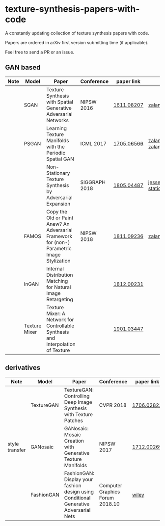# texture-synthesis-papers-with-code

A constantly updating collection of texture synthesis papers with code.

Papers are ordered in arXiv first version submitting time (if applicable).

Feel free to send a PR or an issue.



## GAN based

| Note | Model         | Paper                                                        | Conference    | paper link                                     | code link                                                    |
| ---- | ------------- | ------------------------------------------------------------ | ------------- | ---------------------------------------------- | ------------------------------------------------------------ |
|      | SGAN          | Texture Synthesis with Spatial Generative Adversarial Networks | NIPSW 2016    | [1611.08207](https://arxiv.org/abs/1611.08207) | [zalandoresearch/spatial_gan](https://github.com/zalandoresearch/spatial_gan) |
|      | PSGAN         | Learning Texture Manifolds with the Periodic Spatial GAN     | ICML 2017     | [1705.06566](https://arxiv.org/abs/1705.06566) | [zalandoresearch/psgan](https://github.com/zalandoresearch/psgan), [zalandoresearch/famos](https://github.com/zalandoresearch/famos) |
|      |               | Non-Stationary Texture Synthesis by Adversarial Expansion    | SIGGRAPH 2018 | [1805.04487](https://arxiv.org/abs/1805.04487) | [jessemelpolio/non-stationary_texture_syn](https://github.com/jessemelpolio/non-stationary_texture_syn) |
|      | FAMOS         | Copy the Old or Paint Anew? An Adversarial Framework for (non-) Parametric Image Stylization | NIPSW 2018    | [1811.09236](https://arxiv.org/abs/1811.09236) | [zalandoresearch/famos](https://github.com/zalandoresearch/famos) |
|      | InGAN         | Internal Distribution Matching for Natural Image Retargeting |               | [1812.00231](https://arxiv.org/abs/1812.00231) |                                                              |
|      | Texture Mixer | Texture Mixer: A Network for Controllable Synthesis and Interpolation of Texture |               | [1901.03447](https://arxiv.org/abs/1901.03447) |                                                              |





## derivatives

| Note           | Model      | Paper                                                        | Conference                      | paper link                                                   | code link                                                    |
| -------------- | ---------- | ------------------------------------------------------------ | ------------------------------- | ------------------------------------------------------------ | ------------------------------------------------------------ |
|                | TextureGAN | TextureGAN: Controlling Deep Image Synthesis with Texture Patches | CVPR 2018                       | [1706.02823](https://arxiv.org/abs/1706.02823)               | [janesjanes/Pytorch-TextureGAN](https://github.com/janesjanes/Pytorch-TextureGAN) |
| style transfer | GANosaic   | GANosaic: Mosaic Creation with Generative Texture Manifolds  | NIPSW 2017                      | [1712.00269](https://arxiv.org/abs/1712.00269)               | [ubergmann/ganosaic](https://github.com/ubergmann/ganosaic)  |
|                | FashionGAN | FashionGAN: Display your fashion design using Conditional Generative Adversarial Nets | Computer Graphics Forum 2018.10 | [wiley](https://onlinelibrary.wiley.com/doi/abs/10.1111/cgf.13552) |                                                              |






